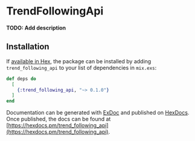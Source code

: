 # TrendFollowingApi

**TODO: Add description**

## Installation

If [available in Hex](https://hex.pm/docs/publish), the package can be installed
by adding `trend_following_api` to your list of dependencies in `mix.exs`:

```elixir
def deps do
  [
    {:trend_following_api, "~> 0.1.0"}
  ]
end
```

Documentation can be generated with [ExDoc](https://github.com/elixir-lang/ex_doc)
and published on [HexDocs](https://hexdocs.pm). Once published, the docs can
be found at [https://hexdocs.pm/trend_following_api](https://hexdocs.pm/trend_following_api).

